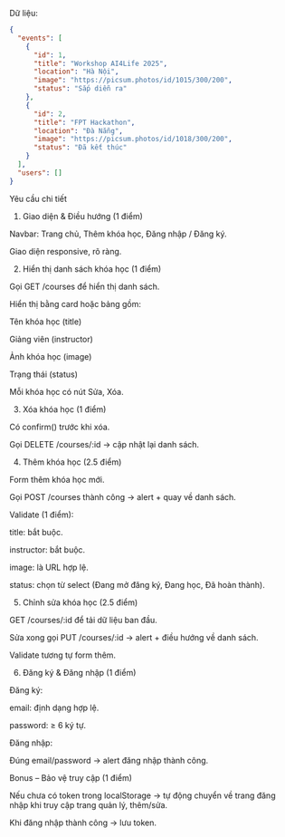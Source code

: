 Dữ liệu:

```json
{
  "events": [
    {
      "id": 1,
      "title": "Workshop AI4Life 2025",
      "location": "Hà Nội",
      "image": "https://picsum.photos/id/1015/300/200",
      "status": "Sắp diễn ra"
    },
    {
      "id": 2,
      "title": "FPT Hackathon",
      "location": "Đà Nẵng",
      "image": "https://picsum.photos/id/1018/300/200",
      "status": "Đã kết thúc"
    }
  ],
  "users": []
}
```


Yêu cầu chi tiết

1. Giao diện & Điều hướng (1 điểm)

Navbar: Trang chủ, Thêm khóa học, Đăng nhập / Đăng ký.

Giao diện responsive, rõ ràng.

2. Hiển thị danh sách khóa học (1 điểm)

Gọi GET /courses để hiển thị danh sách.

Hiển thị bằng card hoặc bảng gồm:

Tên khóa học (title)

Giảng viên (instructor)

Ảnh khóa học (image)

Trạng thái (status)

Mỗi khóa học có nút Sửa, Xóa.

3. Xóa khóa học (1 điểm)

Có confirm() trước khi xóa.

Gọi DELETE /courses/:id → cập nhật lại danh sách.

4. Thêm khóa học (2.5 điểm)

Form thêm khóa học mới.

Gọi POST /courses thành công → alert + quay về danh sách.

Validate (1 điểm):

title: bắt buộc.

instructor: bắt buộc.

image: là URL hợp lệ.

status: chọn từ select (Đang mở đăng ký, Đang học, Đã hoàn thành).

5. Chỉnh sửa khóa học (2.5 điểm)

GET /courses/:id để tải dữ liệu ban đầu.

Sửa xong gọi PUT /courses/:id → alert + điều hướng về danh sách.

Validate tương tự form thêm.

6. Đăng ký & Đăng nhập (1 điểm)

Đăng ký:

email: định dạng hợp lệ.

password: ≥ 6 ký tự.

Đăng nhập:

Đúng email/password → alert đăng nhập thành công.

Bonus – Bảo vệ truy cập (1 điểm)

Nếu chưa có token trong localStorage → tự động chuyển về trang đăng nhập khi truy cập trang quản lý, thêm/sửa.

Khi đăng nhập thành công → lưu token.


